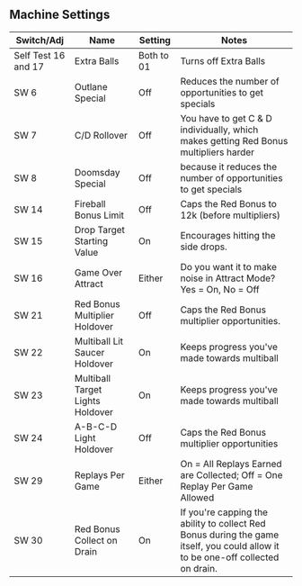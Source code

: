 ## Machine Settings

|Switch/Adj|Name|Setting|Notes|
|-|-|-|-|
|Self Test 16 and 17|Extra Balls|Both to 01|Turns off Extra Balls|
|SW 6|Outlane Special|Off|Reduces the number of opportunities to get specials|
|SW 7|C/D Rollover|Off|You have to get C & D individually, which makes getting Red Bonus multipliers harder|
|SW 8|Doomsday Special|Off|because it reduces the number of opportunities to get specials|
|SW 14|Fireball Bonus Limit|Off|Caps the Red Bonus to 12k (before multipliers)|
|SW 15|Drop Target Starting Value|On|Encourages hitting the side drops.|
|SW 16|Game Over Attract|Either|Do you want it to make noise in Attract Mode? Yes = On, No = Off|
|SW 21|Red Bonus Multiplier Holdover|Off|Caps the Red Bonus multiplier opportunities.|
|SW 22|Multiball Lit Saucer Holdover|On|Keeps progress you've made towards multiball|
|SW 23|Multiball Target Lights Holdover|On|Keeps progress you've made towards multiball|
|SW 24|A-B-C-D Light Holdover|Off|Caps the Red Bonus multiplier opportunities|
|SW 29|Replays Per Game|Either|On = All Replays Earned are Collected; Off = One Replay Per Game Allowed|
|SW 30|Red Bonus Collect on Drain|On|If you're capping the ability to collect Red Bonus during the game itself, you could allow it to be one-off collected on drain.|
